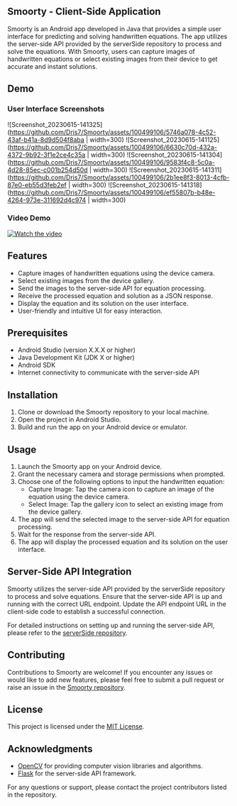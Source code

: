 ## Smoorty - Client-Side Application

Smoorty is an Android app developed in Java that provides a simple user interface for predicting and solving handwritten equations. The app utilizes the server-side API provided by the serverSide repository to process and solve the equations. With Smoorty, users can capture images of handwritten equations or select existing images from their device to get accurate and instant solutions.
## Demo

### User Interface Screenshots
![Screenshot_20230615-141325](https://github.com/Dris7/Smoorty/assets/100499106/5746a078-4c52-43af-b41a-8d9d504f8aba | width=300)
![Screenshot_20230615-141125](https://github.com/Dris7/Smoorty/assets/100499106/6630c70d-432a-4372-9b92-3f1e2ce4c35a | width=300)
![Screenshot_20230615-141304](https://github.com/Dris7/Smoorty/assets/100499106/9583f4c8-5c0a-4d28-85ec-c001b254d50d | width=300)
![Screenshot_20230615-141311](https://github.com/Dris7/Smoorty/assets/100499106/2b1ee8f3-8013-4cfb-87e0-eb55d3feb2ef | width=300)
![Screenshot_20230615-141318](https://github.com/Dris7/Smoorty/assets/100499106/ef55807b-b48e-4264-973e-311692d4c974 | width=300)

### Video Demo
[![Watch the video](/path/to/video_thumbnail.png)](/path/to/demo_video.mp4)

## Features
- Capture images of handwritten equations using the device camera.
- Select existing images from the device gallery.
- Send the images to the server-side API for equation processing.
- Receive the processed equation and solution as a JSON response.
- Display the equation and its solution on the user interface.
- User-friendly and intuitive UI for easy interaction.

## Prerequisites
- Android Studio (version X.X.X or higher)
- Java Development Kit (JDK X or higher)
- Android SDK
- Internet connectivity to communicate with the server-side API

## Installation
1. Clone or download the Smoorty repository to your local machine.
2. Open the project in Android Studio.
3. Build and run the app on your Android device or emulator.

## Usage
1. Launch the Smoorty app on your Android device.
2. Grant the necessary camera and storage permissions when prompted.
3. Choose one of the following options to input the handwritten equation:
   - Capture Image: Tap the camera icon to capture an image of the equation using the device camera.
   - Select Image: Tap the gallery icon to select an existing image from the device gallery.
4. The app will send the selected image to the server-side API for equation processing.
5. Wait for the response from the server-side API.
6. The app will display the processed equation and its solution on the user interface.

## Server-Side API Integration
Smoorty utilizes the server-side API provided by the serverSide repository to process and solve equations. Ensure that the server-side API is up and running with the correct URL endpoint. Update the API endpoint URL in the client-side code to establish a successful connection.

For detailed instructions on setting up and running the server-side API, please refer to the [serverSide repository](https://github.com/Dris7/Smart).

## Contributing
Contributions to Smoorty are welcome! If you encounter any issues or would like to add new features, please feel free to submit a pull request or raise an issue in the [Smoorty repository](https://github.com/username/smoorty).

## License
This project is licensed under the [MIT License](LICENSE).

## Acknowledgments
- [OpenCV](https://opencv.org) for providing computer vision libraries and algorithms.
- [Flask](https://flask.palletsprojects.com) for the server-side API framework.

For any questions or support, please contact the project contributors listed in the repository.
